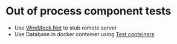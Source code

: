 # Out of process component tests
* Use [WireMock.Net](https://github.com/WireMock-Net/WireMock.Net) to stub remote server
* Use Database in docker conteiner using [Test conteiners](https://github.com/HofmeisterAn/dotnet-testcontainers)
